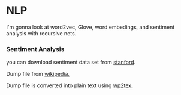 # NLP
I'm gonna look at word2vec, Glove, word embedings, and sentiment analysis with recursive nets.

<h3>Sentiment Analysis</h3>
<p>you can download sentiment data set from <a href="https://nlp.stanford.edu/sentiment/">stanford</a>.</p>

<p>Dump file from <a href="https://dumps.wikimedia.org/enwiki/">wikipedia.</a></p>

<p>Dump file is converted into plain text using <a href="https://github.com/yohasebe/wp2txt">wp2tex.</a></p>
